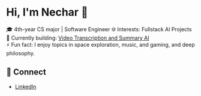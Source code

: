 # Hi, I'm Nechar 👋

🎓 4th-year CS major | Software Engineer 
🌐 Interests: Fullstack AI Projects  
🚀 Currently building: [Video Transcription and Summary AI]([https://github.com/SpeedRelativity/Lecture-Summarizer---SPRINGBOOT-JAVA-PYTHON])  
⚡ Fun fact: I enjoy topics in space exploration, music, and gaming, and deep philosophy.

## 🔗 Connect
- [LinkedIn](https://www.linkedin.com/in/necharkc)

